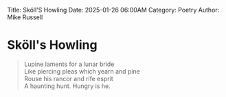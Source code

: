 Title: Sköll'S Howling
Date: 2025-01-26 06:00AM
Category: Poetry
Author: Mike Russell
# Sköll's Howling

> Lupine laments for a lunar bride<br>
Like piercing pleas which yearn and pine<br>
Rouse his rancor and rife esprit<br>
A haunting hunt. Hungry is he.
